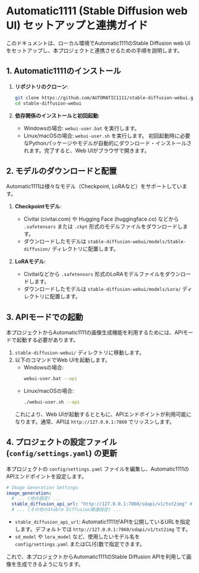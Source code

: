 # Automatic1111 (Stable Diffusion web UI) セットアップと連携ガイド

このドキュメントは、ローカル環境でAutomatic1111のStable Diffusion web UIをセットアップし、本プロジェクトと連携させるための手順を説明します。

## 1. Automatic1111のインストール

1.  **リポジトリのクローン**:
    ```bash
    git clone https://github.com/AUTOMATIC1111/stable-diffusion-webui.git
    cd stable-diffusion-webui
    ```

2.  **依存関係のインストールと初回起動**:
    *   Windowsの場合: `webui-user.bat` を実行します。
    *   Linux/macOSの場合: `webui-user.sh` を実行します。
    初回起動時に必要なPythonパッケージやモデルが自動的にダウンロード・インストールされます。完了すると、Web UIがブラウザで開きます。

## 2. モデルのダウンロードと配置

Automatic1111は様々なモデル（Checkpoint, LoRAなど）をサポートしています。

1.  **Checkpointモデル**:
    *   Civitai (civitai.com) や Hugging Face (huggingface.co) などから `.safetensors` または `.ckpt` 形式のモデルファイルをダウンロードします。
    *   ダウンロードしたモデルは `stable-diffusion-webui/models/Stable-diffusion/` ディレクトリに配置します。

2.  **LoRAモデル**:
    *   Civitaiなどから `.safetensors` 形式のLoRAモデルファイルをダウンロードします。
    *   ダウンロードしたモデルは `stable-diffusion-webui/models/Lora/` ディレクトリに配置します。

## 3. APIモードでの起動

本プロジェクトからAutomatic1111の画像生成機能を利用するためには、APIモードで起動する必要があります。

1.  `stable-diffusion-webui/` ディレクトリに移動します。
2.  以下のコマンドでWeb UIを起動します。
    *   Windowsの場合:
        ```bash
        webui-user.bat --api
        ```
    *   Linux/macOSの場合:
        ```bash
        ./webui-user.sh --api
        ```
    これにより、Web UIが起動するとともに、APIエンドポイントが利用可能になります。通常、APIは `http://127.0.0.1:7860` でリッスンします。

## 4. プロジェクトの設定ファイル (`config/settings.yaml`) の更新

本プロジェクトの `config/settings.yaml` ファイルを編集し、Automatic1111のAPIエンドポイントを設定します。

```yaml
# Image Generation Settings
image_generation:
  # ... (他の設定) ...
  stable_diffusion_api_url: "http://127.0.0.1:7860/sdapi/v1/txt2img" # Automatic1111のAPIエンドポイント
  # ... (その他のStable Diffusion関連設定) ...
```

*   `stable_diffusion_api_url`: Automatic1111がAPIを公開しているURLを指定します。デフォルトでは `http://127.0.0.1:7860/sdapi/v1/txt2img` です。
*   `sd_model` や `lora_model` など、使用したいモデル名を `config/settings.yaml` またはCLI引数で指定できます。

これで、本プロジェクトからAutomatic1111のStable Diffusion APIを利用して画像を生成できるようになります。
